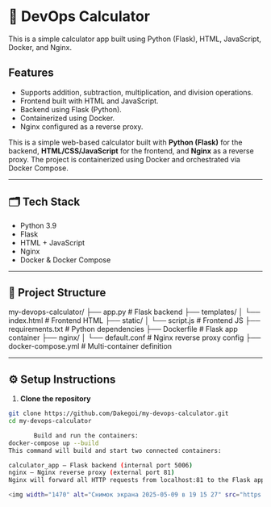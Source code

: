 # 🧮 DevOps Calculator

This is a simple calculator app built using Python (Flask), HTML, JavaScript, Docker, and Nginx.

## Features
- Supports addition, subtraction, multiplication, and division operations.
- Frontend built with HTML and JavaScript.
- Backend using Flask (Python).
- Containerized using Docker.
- Nginx configured as a reverse proxy.

This is a simple web-based calculator built with **Python (Flask)** for the backend, **HTML/CSS/JavaScript** for the frontend, and **Nginx** as a reverse proxy. The project is containerized using Docker and orchestrated via Docker Compose.

---

## 🗂️ Tech Stack

- Python 3.9
- Flask
- HTML + JavaScript
- Nginx
- Docker & Docker Compose

---

## 📁 Project Structure

my-devops-calculator/
├── app.py # Flask backend
├── templates/
│ └── index.html # Frontend HTML
├── static/
│ └── script.js # Frontend JS
├── requirements.txt # Python dependencies
├── Dockerfile # Flask app container
├── nginx/
│ └── default.conf # Nginx reverse proxy config
├── docker-compose.yml # Multi-container definition


---

## ⚙️ Setup Instructions

1. **Clone the repository**

```bash
git clone https://github.com/Dakegoi/my-devops-calculator.git
cd my-devops-calculator

       Build and run the containers:
docker-compose up --build
This command will build and start two connected containers:

calculator_app — Flask backend (internal port 5006)
nginx — Nginx reverse proxy (external port 81)
Nginx will forward all HTTP requests from localhost:81 to the Flask app.

<img width="1470" alt="Снимок экрана 2025-05-09 в 19 15 27" src="https://github.com/user-attachments/assets/be3cc807-5e2c-47e5-97ca-e06607ad4e8b" />





